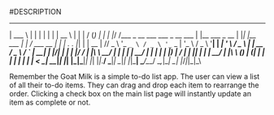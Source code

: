#DESCRIPTION

______                              _                 _   _            _____             _    ___  ____ _ _
| ___ \                            | |               | | | |          |  __ \           | |   |  \/  (_) | |
| |_/ /___ _ __ ___   ___ _ __ ___ | |__   ___ _ __  | |_| |__   ___  | |  \/ ___   __ _| |_  | .  . |_| | | __
|    // _ \ '_ ` _ \ / _ \ '_ ` _ \| '_ \ / _ \ '__| | __| '_ \ / _ \ | | __ / _ \ / _` | __| | |\/| | | | |/ /
| |\ \  __/ | | | | |  __/ | | | | | |_) |  __/ |    | |_| | | |  __/ | |_\ \ (_) | (_| | |_  | |  | | | |   <
\_| \_\___|_| |_| |_|\___|_| |_| |_|_.__/ \___|_|     \__|_| |_|\___|  \____/\___/ \__,_|\__| \_|  |_/_|_|_|\_\

                                                                                                               
Remember the Goat Milk is a simple to-do list app.  The user can view a list of all their to-do items.  They can drag and drop each item to rearrange the order.  Clicking a check box on the main list page will instantly update an item as complete or not.

